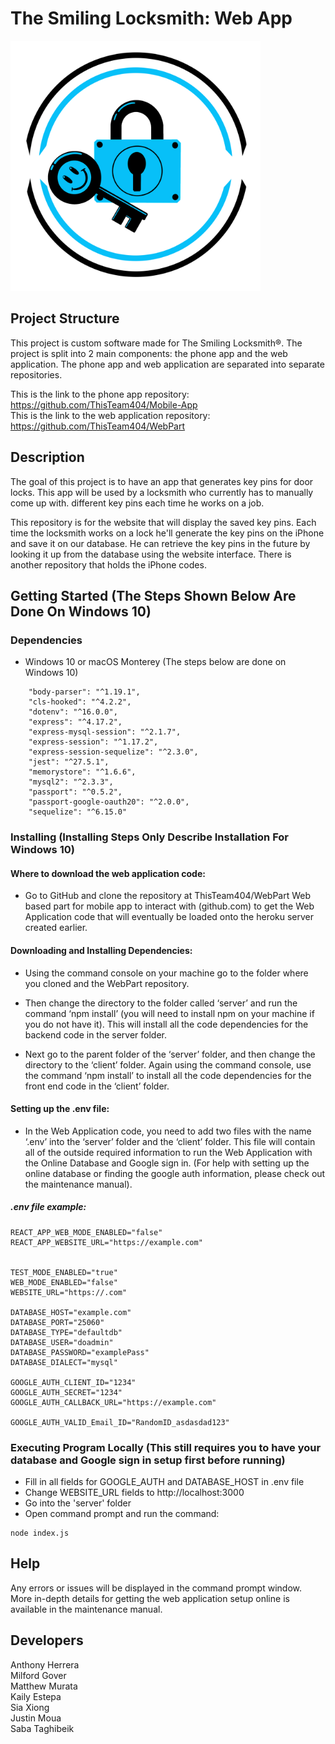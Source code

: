 # The Smiling Locksmith: Web App

<img width="400" height="400" src="https://github.com/ThisTeam404/WebPart/blob/main/client/src/OfficialLogo.PNG" />

## Project Structure
This project is custom software made for The Smiling Locksmith®.
The project is split into 2 main components: the phone app and the web application.
The phone app and web application are separated into separate repositories.

This is the link to the phone app repository: https://github.com/ThisTeam404/Mobile-App</br>
This is the link to the web application repository: https://github.com/ThisTeam404/WebPart</br>

## Description
The goal of this project is to have an app that generates key pins for door locks. This app will be used by a locksmith who currently has to manually come up with. different key pins each time he works on a job.

This repository is for the website that will display the saved key pins. Each time the locksmith works on a lock he'll generate the key pins on the iPhone and save it on our database. He can retrieve the key pins in the future by looking it up from the database using the website interface. There is another repository that holds the iPhone codes.

## Getting Started (The Steps Shown Below Are Done On Windows 10)

### Dependencies
* Windows 10 or macOS Monterey (The steps below are done on Windows 10) 
```
    "body-parser": "^1.19.1",
    "cls-hooked": "^4.2.2",
    "dotenv": "^16.0.0",
    "express": "^4.17.2",
    "express-mysql-session": "^2.1.7",
    "express-session": "^1.17.2",
    "express-session-sequelize": "^2.3.0",
    "jest": "^27.5.1",
    "memorystore": "^1.6.6",
    "mysql2": "^2.3.3",
    "passport": "^0.5.2",
    "passport-google-oauth20": "^2.0.0",
    "sequelize": "^6.15.0"
```

### Installing (Installing Steps Only Describe Installation For Windows 10)

#### Where to download the web application code:
* Go to GitHub and clone the repository at ThisTeam404/WebPart Web based part for mobile app to interact with (github.com) to get the Web Application code that will eventually be loaded onto the heroku server created earlier.

#### Downloading and Installing Dependencies:
* Using the command console on your machine go to the folder where you cloned and the WebPart repository.

* Then change the directory to the folder called ‘server’ and run the command ‘npm install’ (you will need to install npm on your machine if you do not have it). This will install all the code dependencies for the backend code in the server folder.

* Next go to the parent folder of the ‘server’ folder, and then change the directory to the ‘client’ folder. Again using the command console, use the command ‘npm install’ to install all the code dependencies for the front end code in the ‘client’ folder.

#### Setting up the .env file:
* In the Web Application code, you need to add two files with the name ‘.env’ into the ‘server’ folder and the ‘client’ folder. This file will contain all of the outside required information to run the Web Application with the Online Database and Google sign in. (For help with setting up the online database or finding the google auth information, please check out the maintenance manual).

##### .env file example:
```
REACT_APP_WEB_MODE_ENABLED="false"
REACT_APP_WEBSITE_URL="https://example.com"


TEST_MODE_ENABLED="true"
WEB_MODE_ENABLED="false"
WEBSITE_URL="https://.com"

DATABASE_HOST="example.com"
DATABASE_PORT="25060"
DATABASE_TYPE="defaultdb"
DATABASE_USER="doadmin"
DATABASE_PASSWORD="examplePass"
DATABASE_DIALECT="mysql"

GOOGLE_AUTH_CLIENT_ID="1234"
GOOGLE_AUTH_SECRET="1234"
GOOGLE_AUTH_CALLBACK_URL="https://example.com"

GOOGLE_AUTH_VALID_Email_ID="RandomID_asdasdad123"
```

### Executing Program Locally (This still requires you to have your database and Google sign in setup first before running)

* Fill in all fields for GOOGLE_AUTH and DATABASE_HOST in .env file
* Change WEBSITE_URL fields to http://localhost:3000
* Go into the 'server' folder
* Open command prompt and run the command:
```
node index.js
```

## Help
Any errors or issues will be displayed in the command prompt window.
More in-depth details for getting the web application setup online is available in the maintenance manual.


## Developers
Anthony Herrera</br>
Milford Gover</br>
Matthew Murata</br>
Kaily Estepa</br>
Sia Xiong</br>
Justin Moua</br>
Saba Taghibeik</br>
